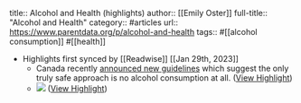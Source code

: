 title:: Alcohol and Health (highlights)
author:: [[Emily Oster]]
full-title:: "Alcohol and Health"
category:: #articles
url:: https://www.parentdata.org/p/alcohol-and-health
tags:: #[[alcohol consumption]] #[[health]]

- Highlights first synced by [[Readwise]] [[Jan 29th, 2023]]
	- Canada recently [announced new guidelines](https://www.bbc.com/news/world-us-canada-64311705) which suggest the only truly safe approach is no alcohol consumption at all. ([View Highlight](https://read.readwise.io/read/01gqx71216sv46rhn0c8j8kh2r))
	- ![](https://substackcdn.com/image/fetch/w_1456,c_limit,f_auto,q_auto:good,fl_progressive:steep/https%3A%2F%2Fsubstack-post-media.s3.amazonaws.com%2Fpublic%2Fimages%2F188e90c6-0ebe-41a5-b475-438d00615816_1600x1134.png) ([View Highlight](https://read.readwise.io/read/01gqx72n9h23tv8221h5347hsx))